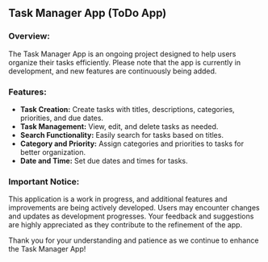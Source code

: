 
## Task Manager App (ToDo App)

### Overview:

The Task Manager App is an ongoing project designed to help users organize their tasks efficiently. Please note that the app is currently in development, and new features are continuously being added.

### Features:

- **Task Creation:** Create tasks with titles, descriptions, categories, priorities, and due dates.
- **Task Management:** View, edit, and delete tasks as needed.
- **Search Functionality:** Easily search for tasks based on titles.
- **Category and Priority:** Assign categories and priorities to tasks for better organization.
- **Date and Time:** Set due dates and times for tasks.

### Important Notice:

This application is a work in progress, and additional features and improvements are being actively developed. Users may encounter changes and updates as development progresses. Your feedback and suggestions are highly appreciated as they contribute to the refinement of the app.

Thank you for your understanding and patience as we continue to enhance the Task Manager App!
